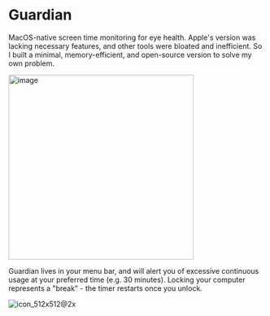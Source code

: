 # Guardian

MacOS-native screen time monitoring for eye health. Apple's version was lacking necessary features, and other tools were bloated and inefficient. So I built a minimal, memory-efficient, and open-source version to solve my own problem.

<img width="364" alt="image" src="https://github.com/neallseth/Guardian/assets/32910906/16a61e6e-af12-498d-9ca6-47a324e8a216">

Guardian lives in your menu bar, and will alert you of excessive continuous usage at your preferred time (e.g. 30 minutes). Locking your computer represents a "break" - the timer restarts once you unlock.  


![icon_512x512@2x](https://github.com/neallseth/Guardian/assets/32910906/33a7eac0-5487-474f-b06c-70138fa90bf1)
